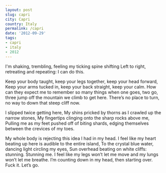 ```yaml
---
layout: post
slug: capri
city: Capri
country: Italy
permalink: /capri
date: '2012-09-29'
tags:
- capri
- italy
- 2012
---
```

I'm shaking, trembling, feeling my ticking spine shifting
Left to right, retreating and repeating: I can do this.

Keep your body taught, keep your legs together, keep your head forward,
Keep your arms tucked in, keep your back straight, keep your calm.
How can they expect me to remember so many things when
one goes, two go, three jump off the mountain we climb to get here.
There’s no place to turn, no way to down that steep cliff now.

I slipped twice getting here,
My shins pricked by thorns as I crawled up the narrow stones,
My fingertips clinging onto the sharp rocks above me,
Pulling me as my feet pushed off of biting shards,
edging themselves between the crevices of my toes.

My whole body is rejecting this idea I had in my head.
I feel like my heart beating up here is audible to the entire island,
To the crystal blue water, dancing light circling my eyes,
Sun overhead beating on white cliffs: stunning. Stunning me.
I feel like my legs won’t let me move and my lungs won’t let me breathe.
I’m  counting down in my head, then starting over.
Fuck it. Let’s go.

